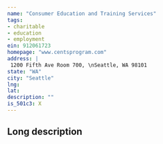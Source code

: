 ```yaml
---
name: "Consumer Education and Training Services"
tags:
- charitable
- education
- employment
ein: 912061723
homepage: "www.centsprogram.com"
address: |
 1200 Fifth Ave Room 700, \nSeattle, WA 98101
state: "WA"
city: "Seattle"
lng: 
lat: 
description: ""
is_501c3: X
---
```


## Long description


